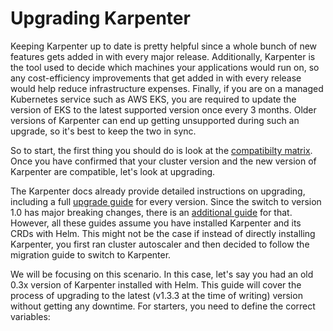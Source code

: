 # Upgrading Karpenter

Keeping Karpenter up to date is pretty helpful since a whole bunch of new features gets added in with every major release. Additionally, Karpenter is the tool used to decide which machines your applications would run on, so any cost-efficiency improvements that get added in with every release would help reduce infrastructure expenses. Finally, if you are on a managed Kubernetes service such as AWS EKS, you are required to update the version of EKS to the latest supported version once every 3 months. Older versions of Karpenter can end up getting unsupported during such an upgrade, so it's best to keep the two in sync.

So to start, the first thing you should do is look at the [compatibilty matrix](https://karpenter.sh/v1.0/upgrading/compatibility/). Once you have confirmed that your cluster version and the new version of Karpenter are compatible, let's look at upgrading.

The Karpenter docs already provide detailed instructions on upgrading, including a full [upgrade guide](https://karpenter.sh/docs/upgrading/upgrade-guide/) for every version. Since the switch to version 1.0 has major breaking changes, there is an [additional guide](https://karpenter.sh/v1.0/upgrading/v1-migration/) for that. However, all these guides assume you have installed Karpenter and its CRDs with Helm. This might not be the case if instead of directly installing Karpenter, you first ran cluster autoscaler and then decided to follow the migration guide to switch to Karpenter.

We will be focusing on this scenario. In this case, let's say you had an old 0.3x version of Karpenter installed with Helm. This guide will cover the process of upgrading to the latest (v1.3.3 at the time of writing) version without getting any downtime. For starters, you need to define the correct variables:
